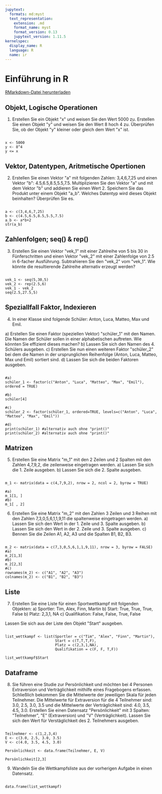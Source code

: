 ```yaml
---
jupytext:
  formats: md:myst
  text_representation:
    extension: .md
    format_name: myst
    format_version: 0.13
    jupytext_version: 1.11.5
kernelspec:
  display_name: R
  language: R
  name: ir
---
```



# Einführung in R

<a href=https://raw.githubusercontent.com/Methods-Berlin/RTraining/main/Aufgaben_rmd/Einführung in R.Rmd download=Einführung in R.Rmd>RMarkdown-Datei herunterladen</a>


## Objekt, Logische Operationen 

1) Erstellen Sie ein Objekt "x" und weisen Sie den Wert 5000 zu. Erstellen Sie einen Objekt "y" und weisen Sie den Wert 8 hoch 4 zu. Überprüfen Sie, ob der Objekt "y" kleiner oder gleich dem Wert "x" ist. 

```{code-cell} r

x <- 5000
y <- 8^4
y <= x

```

## Vektor, Datentypen, Aritmetische Opertionen  

2) Erstellen Sie einen Vektor "a" mit folgenden Zahlen: 3,4,6,7,25 und einen Vektor "b": 4.5,6.5,8.5,5.5,7.5. Multiplizieren Sie den Vektor "a" und mit dem Vektor "b" und addieren Sie einen Wert 2. Speichern Sie das Produkt unter einem Objekt "a_b". Welches Datentyp wird dieses Objekt beinhalten? Überprüfen Sie es. 


```{code-cell} r

a <- c(3,4,6,7,25)
b <- c(4.5,6.5,8.5,5.5,7.5)
a_b <- a*b+2
str(a_b)

```

## Zahlenfolgen; seq() & rep()

3) Erstellen Sie einen Vektor "vek_1" mit einer Zahlreihe von 5 bis 30 in Fünferschritten und einen Vektor "vek_2" mit einer Zahlenfolge von 2.5 in 6-facher Ausführung. Subtrahieren Sie den "vek_2" vom "vek_1". Wie könnte die resultierende Zahlreihe alternativ erzeugt werden?

```{code-cell} r

vek_1 <- seq(5,30,5)
vek_2 <- rep(2.5,6)
vek_1 - vek_2
seq(2.5,27.5,5)

```


## Speziallfall Faktor, Indexieren 

4) In einer Klasse sind folgende Schüler: Anton, Luca, Matteo, Max und Emil. 

a) Erstellen Sie einen  Faktor (speziellen Vektor) "schüler_1" mit den Namen. Die Namen der Schüler sollen in einer alphabetischen auftreten. Wie könnten Sie effizient dieses machen? 
b) Lassen Sie sich den Namen des 4. Schülers ausgeben. 
c) Erstellen Sie nun einen weiteren Faktor "schüler_2" bei dem die Namen in der ursprunglichen Reihenfolge (Anton, Luca, Matteo, Max und Emil) sortiert sind. 
d) Lassen Sie sich die beiden Faktoren ausgeben.

```{code-cell} r

#a)
schüler_1 <- factor(c("Anton", "Luca", "Matteo", "Max", "Emil"), ordered = TRUE)

#b)
schüler[4]

#c)
schüler_2 <- factor(schüler_1, ordered=TRUE, levels=c("Anton", "Luca", "Matteo", "Max", "Emil"))

#d)
print(schüler_1) #alternativ auch ohne "print()"
print(schüler_2) #alternativ auch ohne "print()"

```

## Matrizen 

5) Erstellen Sie eine Matrix "m_1" mit den 2 Zeilen und 2 Spalten mit den Zahlen 4,7,9,2, die zeilenweise  eingetragen werden. 
a) Lassen Sie sich die 1. Zeile ausgeben. 
b) Lassen Sie sich die 2. Spalte ausgeben.

```{code-cell} r

m_1 <- matrix(data = c(4,7,9,2), nrow = 2, ncol = 2, byrow = TRUE)

#a) 
m_1[1, ]
#b) 
m_1[ , 2]

```


6) Erstellen Sie eine Matrix "m_2" mit den Zahlen 3 Zeilen und 3 Reihen mit den Zahlen 7,3,0,5,6,1,1,9,11 die spaltenweise eingetragen werden. 
a) Lassen Sie sich den Wert in der 1. Zeile und 3. Spalte ausgeben. 
b) Lassen Sie sich den Wert in der 2. Zeile und 3. Spalte ausgeben.
c) Bennen Sie die Zeilen A1, A2, A3 und die Spalten B1, B2, B3.

```{code-cell} r

m_2 <- matrix(data = c(7,3,0,5,6,1,1,9,11), nrow = 3, byrow = FALSE)
#a)
m_2[1,3]
#b)
m_2[2,3]
#c)
rownames(m_2) <- c("A1", "A2", "A3")
colnames(m_2) <- c("B1", "B2", "B3")

```

## Liste

7) Erstellen Sie eine Liste für einen Sportwettkampf mit folgenden Objekten: 
a) Sportler: Tim, Alex, Finn, Martin 
b) Start: True, True, True, False
b) Platz: 2,3,1, NA
c) Qualifikation: False, False, True, False

Lassen Sie sich aus der Liste den Objekt "Start" ausgeben.

```{code-cell} r

list_wettkampf <- list(Sportler = c("Tim", "Alex", "Finn", "Martin"),
                       Start = c(T,T,T,F),
                       Platz = c(2,3,1,NA),
                       Qualifikation = c(F, F, T,F))

list_wettkampf$Start

```

## Dataframe 

8) Sie führen eine Studie zur Persönlichkeit und möchten bei 4 Personen Extraversion und Verträglichkeit mithilfe eines Fragebogens erfassen. Schließlich bekommen Sie die Mittelwerte der jeweiligen Skala für jeden Teilnehmer. Die Mittelwerte für Extraversion für die 4 Teilnehmer sind: 3.0, 2.5, 3.0, 3.5 und die Mittelwerte der Verträglichkeit sind: 4.0, 3.5, 4.5, 3.0. Erstellen Sie einen Datensatz "Persönlichkeit" mit 3 Spalten: "Teilnehmer", "E" (Extraversion) und "V" (Verträglichkeit). Lassen Sie sich den Wert für Verstäglichkeit des 2. Teilnehmers ausgeben.    

```{code-cell} r

Teilnehmer <- c(1,2,3,4)
E <- c(3.0, 2.5, 3.0, 3.5)
V <- c(4.0, 3.5, 4.5, 3.0)

Persönlichkeit <- data.frame(Teilnehmer, E, V)

Persönlichkeit[2,3] 

```


9) Wandeln Sie die Wettkampfsliste aus der vorherigen Aufgabe in einen Datensatz. 

```{code-cell} r

data.frame(list_wettkampf)

```


